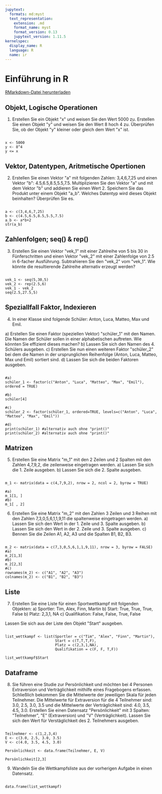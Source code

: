 ```yaml
---
jupytext:
  formats: md:myst
  text_representation:
    extension: .md
    format_name: myst
    format_version: 0.13
    jupytext_version: 1.11.5
kernelspec:
  display_name: R
  language: R
  name: ir
---
```



# Einführung in R

<a href=https://raw.githubusercontent.com/Methods-Berlin/RTraining/main/Aufgaben_rmd/Einführung in R.Rmd download=Einführung in R.Rmd>RMarkdown-Datei herunterladen</a>


## Objekt, Logische Operationen 

1) Erstellen Sie ein Objekt "x" und weisen Sie den Wert 5000 zu. Erstellen Sie einen Objekt "y" und weisen Sie den Wert 8 hoch 4 zu. Überprüfen Sie, ob der Objekt "y" kleiner oder gleich dem Wert "x" ist. 

```{code-cell} r

x <- 5000
y <- 8^4
y <= x

```

## Vektor, Datentypen, Aritmetische Opertionen  

2) Erstellen Sie einen Vektor "a" mit folgenden Zahlen: 3,4,6,7,25 und einen Vektor "b": 4.5,6.5,8.5,5.5,7.5. Multiplizieren Sie den Vektor "a" und mit dem Vektor "b" und addieren Sie einen Wert 2. Speichern Sie das Produkt unter einem Objekt "a_b". Welches Datentyp wird dieses Objekt beinhalten? Überprüfen Sie es. 


```{code-cell} r

a <- c(3,4,6,7,25)
b <- c(4.5,6.5,8.5,5.5,7.5)
a_b <- a*b+2
str(a_b)

```

## Zahlenfolgen; seq() & rep()

3) Erstellen Sie einen Vektor "vek_1" mit einer Zahlreihe von 5 bis 30 in Fünferschritten und einen Vektor "vek_2" mit einer Zahlenfolge von 2.5 in 6-facher Ausführung. Subtrahieren Sie den "vek_2" vom "vek_1". Wie könnte die resultierende Zahlreihe alternativ erzeugt werden?

```{code-cell} r

vek_1 <- seq(5,30,5)
vek_2 <- rep(2.5,6)
vek_1 - vek_2
seq(2.5,27.5,5)

```


## Speziallfall Faktor, Indexieren 

4) In einer Klasse sind folgende Schüler: Anton, Luca, Matteo, Max und Emil. 

a) Erstellen Sie einen  Faktor (speziellen Vektor) "schüler_1" mit den Namen. Die Namen der Schüler sollen in einer alphabetischen auftreten. Wie könnten Sie effizient dieses machen? 
b) Lassen Sie sich den Namen des 4. Schülers ausgeben. 
c) Erstellen Sie nun einen weiteren Faktor "schüler_2" bei dem die Namen in der ursprunglichen Reihenfolge (Anton, Luca, Matteo, Max und Emil) sortiert sind. 
d) Lassen Sie sich die beiden Faktoren ausgeben.

```{code-cell} r

#a)
schüler_1 <- factor(c("Anton", "Luca", "Matteo", "Max", "Emil"), ordered = TRUE)

#b)
schüler[4]

#c)
schüler_2 <- factor(schüler_1, ordered=TRUE, levels=c("Anton", "Luca", "Matteo", "Max", "Emil"))

#d)
print(schüler_1) #alternativ auch ohne "print()"
print(schüler_2) #alternativ auch ohne "print()"

```

## Matrizen 

5) Erstellen Sie eine Matrix "m_1" mit den 2 Zeilen und 2 Spalten mit den Zahlen 4,7,9,2, die zeilenweise  eingetragen werden. 
a) Lassen Sie sich die 1. Zeile ausgeben. 
b) Lassen Sie sich die 2. Spalte ausgeben.

```{code-cell} r

m_1 <- matrix(data = c(4,7,9,2), nrow = 2, ncol = 2, byrow = TRUE)

#a) 
m_1[1, ]
#b) 
m_1[ , 2]

```


6) Erstellen Sie eine Matrix "m_2" mit den Zahlen 3 Zeilen und 3 Reihen mit den Zahlen 7,3,0,5,6,1,1,9,11 die spaltenweise eingetragen werden. 
a) Lassen Sie sich den Wert in der 1. Zeile und 3. Spalte ausgeben. 
b) Lassen Sie sich den Wert in der 2. Zeile und 3. Spalte ausgeben.
c) Bennen Sie die Zeilen A1, A2, A3 und die Spalten B1, B2, B3.

```{code-cell} r

m_2 <- matrix(data = c(7,3,0,5,6,1,1,9,11), nrow = 3, byrow = FALSE)
#a)
m_2[1,3]
#b)
m_2[2,3]
#c)
rownames(m_2) <- c("A1", "A2", "A3")
colnames(m_2) <- c("B1", "B2", "B3")

```

## Liste

7) Erstellen Sie eine Liste für einen Sportwettkampf mit folgenden Objekten: 
a) Sportler: Tim, Alex, Finn, Martin 
b) Start: True, True, True, False
b) Platz: 2,3,1, NA
c) Qualifikation: False, False, True, False

Lassen Sie sich aus der Liste den Objekt "Start" ausgeben.

```{code-cell} r

list_wettkampf <- list(Sportler = c("Tim", "Alex", "Finn", "Martin"),
                       Start = c(T,T,T,F),
                       Platz = c(2,3,1,NA),
                       Qualifikation = c(F, F, T,F))

list_wettkampf$Start

```

## Dataframe 

8) Sie führen eine Studie zur Persönlichkeit und möchten bei 4 Personen Extraversion und Verträglichkeit mithilfe eines Fragebogens erfassen. Schließlich bekommen Sie die Mittelwerte der jeweiligen Skala für jeden Teilnehmer. Die Mittelwerte für Extraversion für die 4 Teilnehmer sind: 3.0, 2.5, 3.0, 3.5 und die Mittelwerte der Verträglichkeit sind: 4.0, 3.5, 4.5, 3.0. Erstellen Sie einen Datensatz "Persönlichkeit" mit 3 Spalten: "Teilnehmer", "E" (Extraversion) und "V" (Verträglichkeit). Lassen Sie sich den Wert für Verstäglichkeit des 2. Teilnehmers ausgeben.    

```{code-cell} r

Teilnehmer <- c(1,2,3,4)
E <- c(3.0, 2.5, 3.0, 3.5)
V <- c(4.0, 3.5, 4.5, 3.0)

Persönlichkeit <- data.frame(Teilnehmer, E, V)

Persönlichkeit[2,3] 

```


9) Wandeln Sie die Wettkampfsliste aus der vorherigen Aufgabe in einen Datensatz. 

```{code-cell} r

data.frame(list_wettkampf)

```


